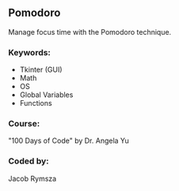 ## Pomodoro
Manage focus time with the Pomodoro technique.
### Keywords:
* Tkinter (GUI)
* Math
* OS
* Global Variables
* Functions
### Course:
"100 Days of Code" by Dr. Angela Yu
### Coded by:
Jacob Rymsza